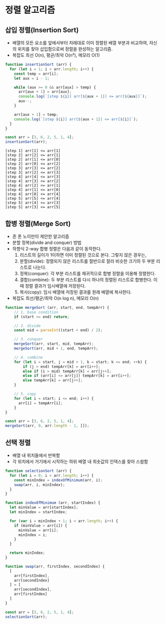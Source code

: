# 정렬 알고리즘
## 삽입 정렬(Insertion Sort)
- 배열의 모든 요소를 앞에서부터 차례대로 이미 정렬된 배열 부분과 비교하여, 자신의 위치를 찾아 삽입함으로써 정렬을 완성하는 알고리즘.
- 복잡도 최선 O(n), 평균/최악 O(n²), 메모리 O(1)

```js
function insertionSort (arr) {
  for (let i = 1; i < arr.length; i++) {
    const temp = arr[i];
    let aux = i - 1;

    while (aux >= 0 && arr[aux] > temp) {
      arr[aux + 1] = arr[aux];
      console.log(`[step ${i}] arr[${aux + 1}] <= arr[${aux}]`);
      aux--;
    }

    arr[aux + 1] = temp;
    console.log(`[step ${i}] arr[${aux + 1}] <= arr[${i}]`);
  }
}

const arr = [3, 6, 2, 5, 1, 4];
insertionSort(arr);
```

```
[step 1] arr[1] <= arr[1]
[step 2] arr[2] <= arr[1]
[step 2] arr[1] <= arr[0]
[step 2] arr[0] <= arr[2]
[step 3] arr[3] <= arr[2]
[step 3] arr[2] <= arr[3]
[step 4] arr[4] <= arr[3]
[step 4] arr[3] <= arr[2]
[step 4] arr[2] <= arr[1]
[step 4] arr[1] <= arr[0]
[step 4] arr[0] <= arr[4]
[step 5] arr[5] <= arr[4]
[step 5] arr[4] <= arr[3]
[step 5] arr[3] <= arr[5]
```

## 합병 정렬(Merge Sort)
- 존 폰 노이만이 제안한 알고리즘
- 분할 정복(divide and conquer) 방법
- 하향식 2-way 합병 정렬은 다음과 같이 동작한다.
  1. 리스트의 길이가 1이하면 이미 정렬된 것으로 본다. 그렇지 않은 경우는,
  2. 분할(divide): 정렬되지 않은 리스트를 절반으로 잘라 비슷한 크기의 두 부분 리스트로 나눈다.
  3. 정복(conquer): 각 부분 리스트를 재귀적으로 합병 정렬을 이용해 정렬한다.
  4. 결합(combine): 두 부분 리스트를 다시 하나의 정렬된 리스트로 합병한다. 이때 정렬 결과가 임시배열에 저장된다.
  5. 복사(copy): 임시 배열에 저장된 결과를 원래 배열에 복사한다.   
- 복잡도 최선/평균/최악 O(n log n), 메모리 O(n)

```js
function mergeSort (arr, start, end, tempArr) {
    // 1. base condition
    if (start >= end) return;

    // 2. divide
    const mid = parseInt((start + end) / 2);

    // 3. conquer
    mergeSort(arr, start, mid, tempArr);
    mergeSort(arr, mid + 1, end, tempArr);

    // 4. combine
    for (let i = start, j = mid + 1, k = start; k <= end; ++k) {
        if (j > end) tempArr[k] = arr[i++];
        else if (i > mid) tempArr[k] = arr[j++];
        else if (arr[i] <= arr[j]) tempArr[k] = arr[i++];
        else tempArr[k] = arr[j++];
    }

    // 5. copy
    for (let i = start; i <= end; i++) {
      arr[i] = tempArr[i];
    }
}

const arr = [3, 6, 2, 5, 1, 4];
mergeSort(arr, 0, arr.length - 1, []);
```

## 선택 정렬
- 배열 내 위치들에서 반복함
- 각 위치에서 거기에서 시작하는 하위 배열 내 최솟값의 인덱스를 찾아 스왑함

```js
function selectionSort (arr) {
  for (let i = 0; i < arr.length; i++) {
    const minIndex = indexOfMinimum(arr, i);
    swap(arr, i, minIndex);
  }
}

function indexOfMinimum (arr, startIndex) {
  let minValue = arr[startIndex];
  let minIndex = startIndex;

  for (var i = minIndex + 1; i < arr.length; i++) {
    if (minValue > arr[i]) {
      minValue = arr[i];
      minIndex = i;
    }
  }

  return minIndex;
}

function swap(arr, firstIndex, secondIndex) {
  [
    arr[firstIndex],
    arr[secondIndex]
  ] = [
    arr[secondIndex],
    arr[firstIndex]
  ]
}

const arr = [3, 6, 2, 5, 1, 4];
selectionSort(arr);
```
